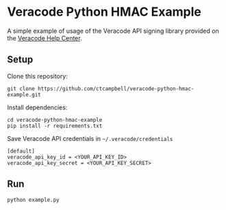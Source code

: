 # Veracode Python HMAC Example

A simple example of usage of the Veracode API signing library provided on the [Veracode Help Center](https://help.veracode.com/reader/LMv_dtSHyb7iIxAQznC~9w/cCoBmgWWxUM4hOY54dTqgA).

## Setup

Clone this repository:

    git clone https://github.com/ctcampbell/veracode-python-hmac-example.git

Install dependencies:

    cd veracode-python-hmac-example
    pip install -r requirements.txt

Save Veracode API credentials in `~/.veracode/credentials`

    [default]
    veracode_api_key_id = <YOUR_API_KEY_ID>
    veracode_api_key_secret = <YOUR_API_KEY_SECRET>

## Run

    python example.py
